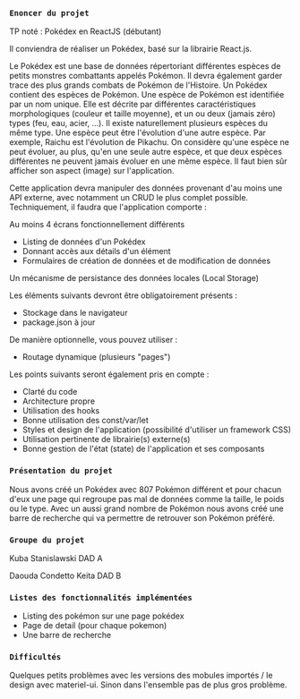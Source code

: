 ### `Enoncer du projet`

TP noté : Pokédex en ReactJS (débutant)

Il conviendra de réaliser un Pokédex, basé sur la librairie React.js. 

Le Pokédex est une base de données répertoriant différentes espèces de petits monstres combattants appelés Pokémon. Il devra également garder trace des plus grands combats de Pokémon de l'Histoire.
Un Pokédex contient des espèces de Pokémon.
Une espèce de Pokémon est identifiée par un nom unique. Elle est décrite par différentes caractéristiques morphologiques (couleur et taille moyenne), et un ou deux (jamais zéro) types (feu, eau, acier, ...). Il existe naturellement plusieurs espèces du même type. Une espèce peut être l'évolution d'une autre espèce. Par exemple, Raichu est l'évolution de Pikachu. On considère qu'une espèce ne peut évoluer, au plus, qu'en une seule autre espèce, et que deux espèces différentes ne peuvent jamais évoluer en une même espèce. Il faut bien sûr afficher son aspect (image) sur l'application.

Cette application devra manipuler des données provenant d'au moins une API externe, avec notamment un CRUD le plus complet possible. 
Techniquement, il faudra que l'application comporte :

Au moins 4 écrans fonctionnellement différents
- Listing de données d'un Pokédex
- Donnant accès aux détails d'un élément
- Formulaires de création de données et de modification de données
   
Un mécanisme de persistance des données locales (Local Storage)
 
Les éléments suivants devront être obligatoirement présents :
-  Stockage dans le navigateur
-  package.json à jour
 
De manière optionnelle, vous pouvez utiliser :
-  Routage dynamique (plusieurs "pages")

Les points suivants seront également pris en compte :
   - Clarté du code
   - Architecture propre
   - Utilisation des hooks
   - Bonne utilisation des const/var/let
   - Styles et design de l'application (possibilité d'utiliser un framework CSS)
   - Utilisation pertinente de librairie(s) externe(s)
   - Bonne gestion de l'état (state) de l'application et ses composants

### `Présentation du projet`

Nous avons créé un Pokédex avec 807 Pokémon différent et pour chacun d'eux une page qui regroupe pas mal de données comme la taille, le poids ou le type. Avec un aussi grand nombre de Pokémon nous avons créé une barre de recherche qui va permettre de retrouver son Pokémon préféré.

### `Groupe du projet`
Kuba Stanislawski DAD A 

Daouda Condetto Keita DAD B

### `Listes des fonctionnalités implémentées`
- Listing des pokémon sur une page pokédex
- Page de detail (pour chaque pokemon)
- Une barre de recherche

### `Difficultés`
Quelques petits problèmes avec les versions des mobules importés / le design avec materiel-ui.
Sinon dans l'ensemble pas de plus gros problème.
